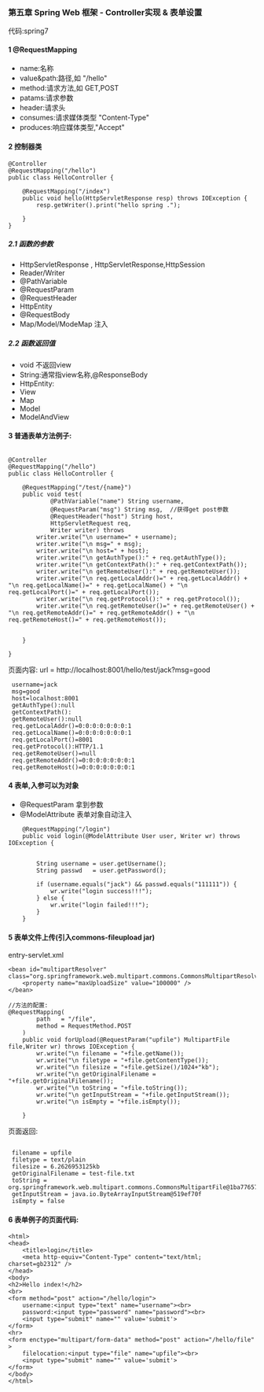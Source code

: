 ### 第五章 Spring Web 框架 - Controller实现 & 表单设置
代码:spring7
#### 1 @RequestMapping
* name:名称
* value&path:路径,如 "/hello"
* method:请求方法,如 GET,POST
* patams:请求参数
* header:请求头
* consumes:请求媒体类型 "Content-Type"
* produces:响应媒体类型,"Accept"


#### 2 控制器类
```
@Controller
@RequestMapping("/hello")
public class HelloController {

    @RequestMapping("/index")
    public void hello(HttpServletResponse resp) throws IOException {
        resp.getWriter().print("hello spring .");

    }
}
```
##### 2.1 函数的参数
* HttpServletResponse , HttpServletResponse,HttpSession
* Reader/Writer
* @PathVariable
* @RequestParam
* @RequestHeader
* HttpEntity
* @RequestBody
* Map/Model/ModeMap 注入

##### 2.2 函数返回值
* void 不返回view
* String:通常指view名称,@ResponseBody
* HttpEntity:
* View
* Map
* Model
* ModelAndView

#### 3 普通表单方法例子:
```

@Controller
@RequestMapping("/hello")
public class HelloController {

    @RequestMapping("/test/{name}")
    public void test(
            @PathVariable("name") String username,
            @RequestParam("msg") String msg,  //获得get post参数
            @RequestHeader("host") String host,
            HttpServletRequest req,
            Writer writer) throws 
        writer.write("\n username=" + username);
        writer.write("\n msg=" + msg);
        writer.write("\n host=" + host);
        writer.write("\n getAuthType():" + req.getAuthType());
        writer.write("\n getContextPath():" + req.getContextPath());
        writer.write("\n getRemoteUser():" + req.getRemoteUser());
        writer.write("\n req.getLocalAddr()=" + req.getLocalAddr() + "\n req.getLocalName()=" + req.getLocalName() + "\n req.getLocalPort()=" + req.getLocalPort());
        writer.write("\n req.getProtocol():" + req.getProtocol());
        writer.write("\n req.getRemoteUser()=" + req.getRemoteUser() + "\n req.getRemoteAddr()=" + req.getRemoteAddr() + "\n req.getRemoteHost()=" + req.getRemoteHost());


    }

}

```
页面内容:
url = http://localhost:8001/hello/test/jack?msg=good
```
 username=jack
 msg=good
 host=localhost:8001
 getAuthType():null
 getContextPath():
 getRemoteUser():null
 req.getLocalAddr()=0:0:0:0:0:0:0:1
 req.getLocalName()=0:0:0:0:0:0:0:1
 req.getLocalPort()=8001
 req.getProtocol():HTTP/1.1
 req.getRemoteUser()=null
 req.getRemoteAddr()=0:0:0:0:0:0:0:1
 req.getRemoteHost()=0:0:0:0:0:0:0:1

```

#### 4 表单,入参可以为对象
* @RequestParam 拿到参数
* @ModelAttribute 表单对象自动注入
```
    @RequestMapping("/login")
    public void login(@ModelAttribute User user, Writer wr) throws IOException {


        String username = user.getUsername();
        String passwd   = user.getPassword();

        if (username.equals("jack") && passwd.equals("111111")) {
            wr.write("login success!!!");
        } else {
            wr.write("login failed!!!");
        }
    }
```
#### 5 表单文件上传(引入commons-fileupload jar)
entry-servlet.xml
```
<bean id="multipartResolver" class="org.springframework.web.multipart.commons.CommonsMultipartResolver">
	<property name="maxUploadSize" value="100000" />
</bean>
```
    
```
//方法的配置:
@RequestMapping(
        path   = "/file",
        method = RequestMethod.POST
    )
    public void forUpload(@RequestParam("upfile") MultipartFile file,Writer wr) throws IOException {
        wr.write("\n filename = "+file.getName());
        wr.write("\n filetype = "+file.getContentType());
        wr.write("\n filesize = "+file.getSize()/1024+"kb");
        wr.write("\n getOriginalFilename = "+file.getOriginalFilename());
        wr.write("\n toString = "+file.toString());
        wr.write("\n getInputStream = "+file.getInputStream());
        wr.write("\n isEmpty = "+file.isEmpty());

    }
```
页面返回:
```

 filename = upfile
 filetype = text/plain
 filesize = 6.2626953125kb
 getOriginalFilename = test-file.txt
 toString = org.springframework.web.multipart.commons.CommonsMultipartFile@1ba77657
 getInputStream = java.io.ByteArrayInputStream@519ef70f
 isEmpty = false

```

#### 6 表单例子的页面代码:
```
<html>
<head>
    <title>login</title>
    <meta http-equiv="Content-Type" content="text/html; charset=gb2312" />
</head>
<body>
<h2>Hello index!</h2>
<br>
<form method="post" action="/hello/login">
	username:<input type="text" name="username"><br>
	password:<input type="password" name="password"><br>
	<input type="submit" name="" value='submit'>
</form>
<hr>
<form enctype="multipart/form-data" method="post" action="/hello/file" >
    filelocation:<input type="file" name="upfile"><br>
    <input type="submit" name="" value='submit'>
</form>
</body>
</html>


```





